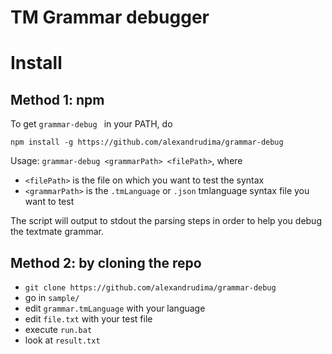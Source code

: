
TM Grammar debugger
====

# Install

## Method 1: npm

To get `grammar-debug ` in your PATH, do

    npm install -g https://github.com/alexandrudima/grammar-debug

Usage: `grammar-debug <grammarPath> <filePath>`, where
- `<filePath>` is the file on which you want to test the syntax
- `<grammarPath>` is the `.tmLanguage` or `.json` tmlanguage syntax file
  you want to test

The script will output to stdout the parsing steps in order to
help you debug the textmate grammar.

## Method 2: by cloning the repo
* `git clone https://github.com/alexandrudima/grammar-debug`
* go in `sample/`
* edit `grammar.tmLanguage` with your language
* edit `file.txt` with your test file
* execute `run.bat`
* look at `result.txt`